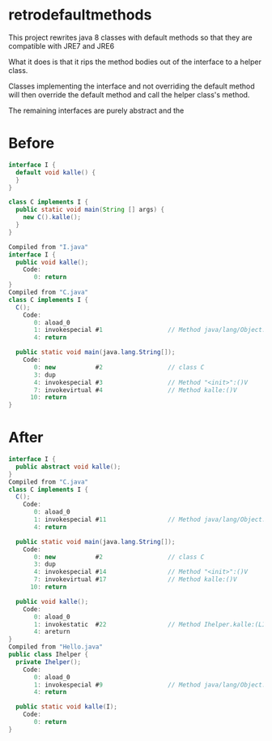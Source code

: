 retrodefaultmethods
===================

This project rewrites java 8 classes with default methods so that they are compatible with JRE7 and JRE6

What it does is that it rips the method bodies out of the interface to a helper class.

Classes implementing the interface and not overriding the default method will then override the default method and call the helper class's method.

The remaining interfaces are purely abstract and the 

Before
======
```java
interface I {
  default void kalle() {
  }
}

class C implements I {
  public static void main(String [] args) {
    new C().kalle();
  }
}

Compiled from "I.java"
interface I {
  public void kalle();
    Code:
       0: return        
}
Compiled from "C.java"
class C implements I {
  C();
    Code:
       0: aload_0       
       1: invokespecial #1                  // Method java/lang/Object."<init>":()V
       4: return        

  public static void main(java.lang.String[]);
    Code:
       0: new           #2                  // class C
       3: dup           
       4: invokespecial #3                  // Method "<init>":()V
       7: invokevirtual #4                  // Method kalle:()V
      10: return        
}
```

After
=====
```java
interface I {
  public abstract void kalle();
}
Compiled from "C.java"
class C implements I {
  C();
    Code:
       0: aload_0       
       1: invokespecial #11                 // Method java/lang/Object."<init>":()V
       4: return        

  public static void main(java.lang.String[]);
    Code:
       0: new           #2                  // class C
       3: dup           
       4: invokespecial #14                 // Method "<init>":()V
       7: invokevirtual #17                 // Method kalle:()V
      10: return        

  public void kalle();
    Code:
       0: aload_0       
       1: invokestatic  #22                 // Method Ihelper.kalle:(LI;)V
       4: areturn       
}
Compiled from "Hello.java"
public class Ihelper {
  private Ihelper();
    Code:
       0: aload_0       
       1: invokespecial #9                  // Method java/lang/Object."<init>":()V
       4: return        

  public static void kalle(I);
    Code:
       0: return        
}
```
